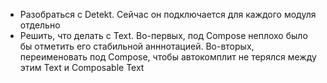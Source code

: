 - Разобраться с Detekt. Сейчас он подключается для каждого модуля отдельно
- Решить, что делать с Text. Во-первых, под Compose неплохо было бы отметить его стабильной
анннотацией. Во-вторых, переименовать под Compose, чтобы автокомплит не терялся между этим
Text и Composable Text
